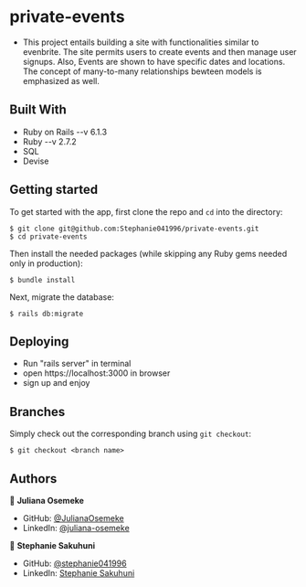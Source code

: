 # private-events

- This project entails building a site with functionalities similar to evenbrite. The site permits users to create events and then manage user signups. Also, Events are shown to have specific dates and  locations. 
The concept of many-to-many relationships bewteen models is emphasized as well.

## Built With

- Ruby on Rails --v 6.1.3
- Ruby --v 2.7.2
- SQL
- Devise

## Getting started

To get started with the app, first clone the repo and `cd` into the directory:

```
$ git clone git@github.com:Stephanie041996/private-events.git
$ cd private-events
```

Then install the needed packages (while skipping any Ruby gems needed only in production):

```
$ bundle install
```

Next, migrate the database:

```
$ rails db:migrate
```
## Deploying
- Run "rails server" in terminal
- open https://localhost:3000 in browser
- sign up and enjoy



## Branches

Simply check out the corresponding branch using `git checkout`:

```
$ git checkout <branch name>
```

## Authors



👤 **Juliana Osemeke**
- GitHub: [@JulianaOsemeke](https://github.com/JulianaOsemeke)
- LinkedIn: [@juliana-osemeke](https://www.linkedin.com/in/juliana-osemeke/)

👤 **Stephanie Sakuhuni**
- GitHub: [@stephanie041996](https://github.com/Stephanie041996)
- LinkedIn: [Stephanie Sakuhuni](www.linkedin.com/in/stephanie-michelle-sakuhuni) 